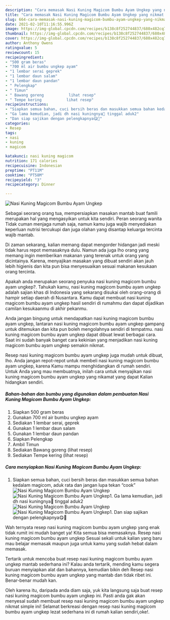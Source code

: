 ```yaml
---
description: "Cara memasak Nasi Kuning Magicom Bumbu Ayam Ungkep yang nikmat Untuk Jualan"
title: "Cara memasak Nasi Kuning Magicom Bumbu Ayam Ungkep yang nikmat Untuk Jualan"
slug: 664-cara-memasak-nasi-kuning-magicom-bumbu-ayam-ungkep-yang-nikmat-untuk-jualan
date: 2021-02-10T11:16:55.996Z
image: https://img-global.cpcdn.com/recipes/b138c8f252744837/680x482cq70/nasi-kuning-magicom-bumbu-ayam-ungkep-foto-resep-utama.jpg
thumbnail: https://img-global.cpcdn.com/recipes/b138c8f252744837/680x482cq70/nasi-kuning-magicom-bumbu-ayam-ungkep-foto-resep-utama.jpg
cover: https://img-global.cpcdn.com/recipes/b138c8f252744837/680x482cq70/nasi-kuning-magicom-bumbu-ayam-ungkep-foto-resep-utama.jpg
author: Anthony Owens
ratingvalue: 5
reviewcount: 15
recipeingredient:
- "500 gram beras"
- "700 ml air bumbu ungkep ayam"
- "1 lembar serai geprek"
- "1 lembar daun salam"
- "1 lembar daun pandan"
- " Pelengkap"
- " Timun"
- " Bawang goreng           lihat resep"
- " Tempe kering           lihat resep"
recipeinstructions:
- "Siapkan semua bahan, cuci bersih beras dan masukkan semua bahan kedalam magicom, aduk rata dan jangan lupa tekan “cook”"
- "Ga lama kemudian, jadi dh nasi kuningnya🥰 tinggal aduk2"
- "Dan siap sajikan dengan pelengkapnya😋🙏"
categories:
- Resep
tags:
- nasi
- kuning
- magicom

katakunci: nasi kuning magicom 
nutrition: 171 calories
recipecuisine: Indonesian
preptime: "PT11M"
cooktime: "PT58M"
recipeyield: "3"
recipecategory: Dinner

---
```



![Nasi Kuning Magicom Bumbu Ayam Ungkep](https://img-global.cpcdn.com/recipes/b138c8f252744837/680x482cq70/nasi-kuning-magicom-bumbu-ayam-ungkep-foto-resep-utama.jpg)

Sebagai seorang orang tua, mempersiapkan masakan mantab buat famili merupakan hal yang mengasyikan untuk kita sendiri. Peran seorang  wanita Tidak cuman menjaga rumah saja, namun kamu juga wajib menyediakan keperluan nutrisi tercukupi dan juga olahan yang disantap keluarga tercinta wajib mantab.

Di zaman  sekarang, kalian memang dapat mengorder hidangan jadi meski tidak harus repot memasaknya dulu. Namun ada juga lho orang yang memang ingin memberikan makanan yang terenak untuk orang yang dicintainya. Karena, menyajikan masakan yang dibuat sendiri akan jauh lebih higienis dan kita pun bisa menyesuaikan sesuai makanan kesukaan orang tercinta. 



Apakah anda merupakan seorang penyuka nasi kuning magicom bumbu ayam ungkep?. Tahukah kamu, nasi kuning magicom bumbu ayam ungkep adalah sajian khas di Indonesia yang sekarang disukai oleh orang-orang di hampir setiap daerah di Nusantara. Kamu dapat membuat nasi kuning magicom bumbu ayam ungkep hasil sendiri di rumahmu dan dapat dijadikan camilan kesukaanmu di akhir pekanmu.

Anda jangan bingung untuk mendapatkan nasi kuning magicom bumbu ayam ungkep, lantaran nasi kuning magicom bumbu ayam ungkep gampang untuk ditemukan dan kita pun boleh mengolahnya sendiri di tempatmu. nasi kuning magicom bumbu ayam ungkep dapat dibuat lewat berbagai cara. Saat ini sudah banyak banget cara kekinian yang menjadikan nasi kuning magicom bumbu ayam ungkep semakin nikmat.

Resep nasi kuning magicom bumbu ayam ungkep juga mudah untuk dibuat, lho. Anda jangan repot-repot untuk membeli nasi kuning magicom bumbu ayam ungkep, karena Kamu mampu menghidangkan di rumah sendiri. Untuk Anda yang mau membuatnya, inilah cara untuk menyajikan nasi kuning magicom bumbu ayam ungkep yang nikamat yang dapat Kalian hidangkan sendiri.

<!--inarticleads1-->

##### Bahan-bahan dan bumbu yang digunakan dalam pembuatan Nasi Kuning Magicom Bumbu Ayam Ungkep:

1. Siapkan 500 gram beras
1. Gunakan 700 ml air bumbu ungkep ayam
1. Sediakan 1 lembar serai, geprek
1. Gunakan 1 lembar daun salam
1. Gunakan 1 lembar daun pandan
1. Siapkan  Pelengkap
1. Ambil  Timun
1. Sediakan  Bawang goreng           (lihat resep)
1. Sediakan  Tempe kering           (lihat resep)




<!--inarticleads2-->

##### Cara menyiapkan Nasi Kuning Magicom Bumbu Ayam Ungkep:

1. Siapkan semua bahan, cuci bersih beras dan masukkan semua bahan kedalam magicom, aduk rata dan jangan lupa tekan “cook”
<img src="https://img-global.cpcdn.com/steps/c9a2233694378099/160x128cq70/nasi-kuning-magicom-bumbu-ayam-ungkep-langkah-memasak-1-foto.jpg" alt="Nasi Kuning Magicom Bumbu Ayam Ungkep"><img src="https://img-global.cpcdn.com/steps/7b882e4fc65131a6/160x128cq70/nasi-kuning-magicom-bumbu-ayam-ungkep-langkah-memasak-1-foto.jpg" alt="Nasi Kuning Magicom Bumbu Ayam Ungkep">1. Ga lama kemudian, jadi dh nasi kuningnya🥰 tinggal aduk2
<img src="https://img-global.cpcdn.com/steps/21a7a89496bb6e3b/160x128cq70/nasi-kuning-magicom-bumbu-ayam-ungkep-langkah-memasak-2-foto.jpg" alt="Nasi Kuning Magicom Bumbu Ayam Ungkep"><img src="https://img-global.cpcdn.com/steps/ea59916b048f2185/160x128cq70/nasi-kuning-magicom-bumbu-ayam-ungkep-langkah-memasak-2-foto.jpg" alt="Nasi Kuning Magicom Bumbu Ayam Ungkep">1. Dan siap sajikan dengan pelengkapnya😋🙏




Wah ternyata resep nasi kuning magicom bumbu ayam ungkep yang enak tidak rumit ini mudah banget ya! Kita semua bisa memasaknya. Resep nasi kuning magicom bumbu ayam ungkep Sesuai sekali untuk kalian yang baru mau belajar memasak maupun juga untuk kamu yang sudah hebat dalam memasak.

Tertarik untuk mencoba buat resep nasi kuning magicom bumbu ayam ungkep mantab sederhana ini? Kalau anda tertarik, mending kamu segera buruan menyiapkan alat dan bahannya, kemudian bikin deh Resep nasi kuning magicom bumbu ayam ungkep yang mantab dan tidak ribet ini. Benar-benar mudah kan. 

Oleh karena itu, daripada anda diam saja, yuk kita langsung saja buat resep nasi kuning magicom bumbu ayam ungkep ini. Pasti anda gak akan menyesal sudah membuat resep nasi kuning magicom bumbu ayam ungkep nikmat simple ini! Selamat berkreasi dengan resep nasi kuning magicom bumbu ayam ungkep lezat sederhana ini di rumah kalian sendiri,oke!.

